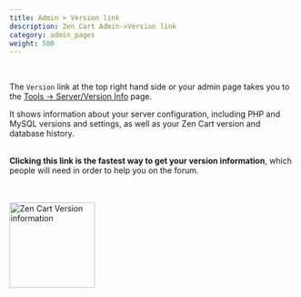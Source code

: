 ```yaml
---
title: Admin > Version link 
description: Zen Cart Admin->Version link 
category: admin_pages
weight: 500
---
```

<br />

The `Version` link at the top right hand side or your admin page takes you to the 
[Tools -> Server/Version Info](/user/admin_pages/tools/server_info/) page. 

It shows information about your server configuration,
including PHP and MySQL versions and settings, as well as 
your Zen Cart version and database history. 
<br /><br />

**Clicking this link is the fastest way to get your version information**,
which people will need in order to help you  on the forum.

<br /><br />
<img src="/images/version_link.png" alt="Zen Cart Version information" style="height: 150px !important;" />
<br /><br />

